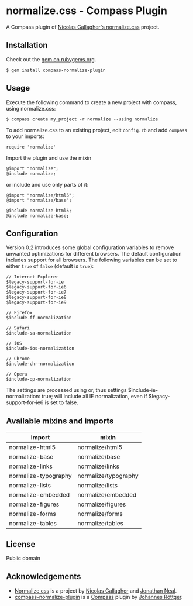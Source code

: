# normalize.css - Compass Plugin
A Compass plugin of [Nicolas Gallagher's normalize.css](https://github.com/necolas/normalize.css/)
project.

## Installation
Check out the [gem on rubygems.org](https://rubygems.org/gems/compass-normalize-plugin).

    $ gem install compass-normalize-plugin

## Usage
Execute the following command to create a new project with compass, using normalize.css:

    $ compass create my_project -r normalize --using normalize

To add normalize.css to an existing project, edit `config.rb` and add `compass` to your imports:

    require 'normalize'

Import the plugin and use the mixin

    @import "normalize";
    @include normalize;

or include and use only parts of it:

    @import "normalize/html5";
    @import "normalize/base";
    
    @include normalize-html5;
    @include normalize-base;

## Configuration
Version 0.2 introduces some global configuration variables to remove unwanted optimizations for
different browsers. The default configuration includes support for all browsers. The following 
variables can be set to either `true` of `false` (default is `true`):

    // Internet Explorer
    $legacy-support-for-ie
    $legacy-support-for-ie6
    $legacy-support-for-ie7
    $legacy-support-for-ie8
    $legacy-support-for-ie9
    
    // Firefox
    $include-ff-normalization
    
    // Safari
    $include-sa-normalization
    
    // iOS
    $include-ios-normalization
    
    // Chrome
    $include-chr-normalization
    
    // Opera
    $include-op-normalization

The settings are processed using or, thus settings $include-ie-normalization: true; will include
all IE normalization, even if $legacy-support-for-ie6 is set to false.

## Available mixins and imports
<table>
	<thead>
		<tr>
			<th>import</th>
			<th>mixin</th>
		</tr>
	</thead>
	<tbody>
    	<tr>
        	<td>normalize-html5</td>
        	<td>normalize/html5</td>
    	</tr>
    	<tr>
        	<td>normalize-base</td>
        	<td>normalize/base</td>
    	</tr>
    	<tr>
        	<td>normalize-links</td>
        	<td>normalize/links</td>
    	</tr>
    	<tr>
        	<td>normalize-typography</td>
        	<td>normalize/typography</td>
    	</tr>
    	<tr>
        	<td>normalize-lists</td>
        	<td>normalize/lists</td>
    	</tr>
    	<tr>
        	<td>normalize-embedded</td>
        	<td>normalize/embedded</td>
    	</tr>
    	<tr>
        	<td>normalize-figures</td>
        	<td>normalize/figures</td>
    	</tr>
    	<tr>
        	<td>normalize-forms</td>
        	<td>normalize/forms</td>
    	</tr>
    	<tr>
        	<td>normalize-tables</td>
        	<td>normalize/tables</td>
    	</tr>
</table>

## License
Public domain

## Acknowledgements
* [Normalize.css](https://github.com/necolas/normalize.css/) is a project by
[Nicolas Gallagher](http://github.com/necolas) and
[Jonathan Neal](http://github.com/jonathantneal).
* [compass-normalize-plugin](https://github.com/jroettger/compass-normalize-plugin) is a
[Compass](http://compass-style.org) plugin by [Johannes Röttger](http://github.com/jroettger).